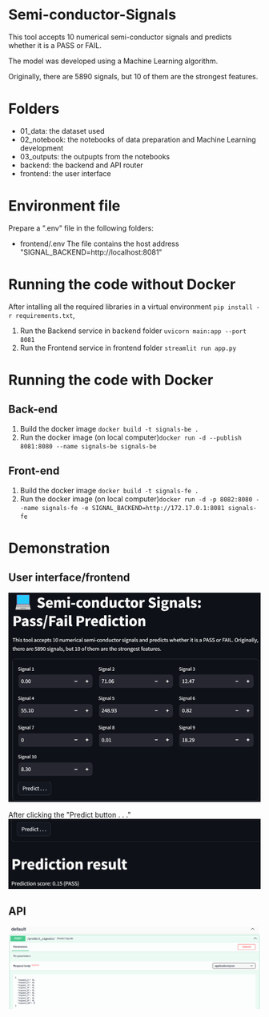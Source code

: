 # Semi-conductor-Signals
This tool accepts 10 numerical semi-conductor signals and predicts whether it is a PASS or FAIL.

The model was developed using a Machine Learning algorithm.

Originally, there are 5890 signals, but 10 of them are the strongest features.

# Folders
- 01_data: the dataset used
- 02_notebook: the notebooks of data preparation and Machine Learning development
- 03_outputs: the outpupts from the notebooks
- backend: the backend and API router
- frontend: the user interface

# Environment file
Prepare a ".env" file in the following folders:
- frontend/.env
The file contains the host address "SIGNAL_BACKEND=http://localhost:8081"

# Running the code without Docker  
After intalling all the required libraries in a virtual environment `pip install -r requirements.txt`, 
1. Run the Backend service in backend folder `uvicorn main:app --port 8081`
2. Run the Frontend service in frontend folder `streamlit run app.py`

# Running the code with Docker
## Back-end
1. Build the docker image `docker build -t signals-be .`
2. Run the docker image (on local computer)`docker run -d --publish 8081:8080 --name signals-be signals-be`

## Front-end
1. Build the docker image `docker build -t signals-fe .`
2. Run the docker image (on local computer)`docker run -d -p 8082:8080 --name signals-fe -e SIGNAL_BACKEND=http://172.17.0.1:8081 signals-fe`

# Demonstration
## User interface/frontend
![alt text](image.png)

After clicking the "Predict button . . ."
![alt text](image-1.png)

## API
![alt text](image-2.png)